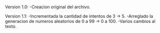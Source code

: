  Version 1.0:
-Creacion original del archivo.

 Version 1.1:
-Incrementada la cantidad de intentos de 3 -> 5.
-Arreglado la generacion de numeros aleatorios de 0 a 99 -> 0 a 100.
-Varios cambios al texto. 